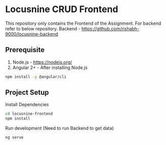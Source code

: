 # Locusnine CRUD Frontend

This repository only contains the Frontend of the Assignment.
For backend refer to below repository.
Backend - https://github.com/rishabh-9000/locusnine-backend

## Prerequisite

1. Node.js - https://nodejs.org/
2. Angular 2+ - 
After installing Node.js 
```bash
npm install -g @angular/cli
```

## Project Setup

Install Dependencies

```bash
cd locusnine-frontend
npm install
```

Run development
(Need to run Backend to get data)
```bash
ng serve
```
